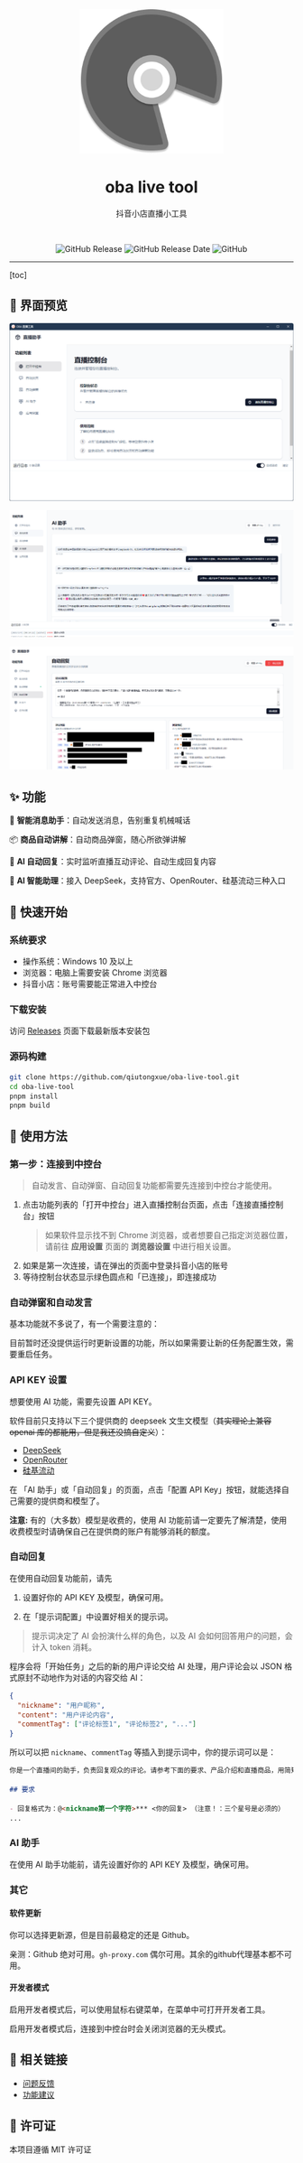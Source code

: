 <div align="center">

  <img src="./public/favicon.png" alt="logo" width="256px" height="auto">
  <h1> oba live tool </h1>
  <p> 抖音小店直播小工具 </p>
  <br>

![GitHub Release][github release badge]
![GitHub Release Date][github release date badge]
![GitHub][github license badge]

</div>

---

[toc]

## 📸 界面预览

![主界面预览](./screenshot/main_page.png)

![ai](./screenshot/ai_assistant.png)

![自动回复](./screenshot/auto_reply.png)

## ✨ 功能

🎯 **智能消息助手**：自动发送消息，告别重复机械喊话

📦 **商品自动讲解**：自动商品弹窗，随心所欲弹讲解

💃 **AI 自动回复**：实时监听直播互动评论、自动生成回复内容

🤖 **AI 智能助理**：接入 DeepSeek，支持官方、OpenRouter、硅基流动三种入口

## 🚀 快速开始

### 系统要求

- 操作系统：Windows 10 及以上
- 浏览器：电脑上需要安装 Chrome 浏览器
- 抖音小店：账号需要能正常进入中控台

### 下载安装

访问 [Releases]([releases/latest](https://github.com/qiutongxue/oba-live-tool/releases/latest)) 页面下载最新版本安装包

### 源码构建

```bash
git clone https://github.com/qiutongxue/oba-live-tool.git
cd oba-live-tool
pnpm install
pnpm build
```

## 📖 使用方法

### 第一步：连接到中控台

> 自动发言、自动弹窗、自动回复功能都需要先连接到中控台才能使用。

1. 点击功能列表的「打开中控台」进入直播控制台页面，点击「连接直播控制台」按钮
   > 如果软件显示找不到 Chrome 浏览器，或者想要自己指定浏览器位置，请前往 **应用设置** 页面的 **浏览器设置** 中进行相关设置。
2. 如果是第一次连接，请在弹出的页面中登录抖音小店的账号
3. 等待控制台状态显示绿色圆点和「已连接」，即连接成功

### 自动弹窗和自动发言

基本功能就不多说了，有一个需要注意的：

目前暂时还没提供运行时更新设置的功能，所以如果需要让新的任务配置生效，需要重启任务。

### API KEY 设置

想要使用 AI 功能，需要先设置 API KEY。

软件目前只支持以下三个提供商的 deepseek 文生文模型（~~其实理论上兼容 openai 库的都能用，但是我还没搞自定义~~）：

- [DeepSeek](https://platform.deepseek.com/)
- [OpenRouter](https://openrouter.ai/)
- [硅基流动](https://www.siliconflow.cn/)

在 「AI 助手」或「自动回复」的页面，点击「配置 API Key」按钮，就能选择自己需要的提供商和模型了。

**注意:** 有的（大多数）模型是收费的，使用 AI 功能前请一定要先了解清楚，使用收费模型时请确保自己在提供商的账户有能够消耗的额度。

### 自动回复

在使用自动回复功能前，请先

1. 设置好你的 API KEY 及模型，确保可用。

2. 在「提示词配置」中设置好相关的提示词。
  > 提示词决定了 AI 会扮演什么样的角色，以及 AI 会如何回答用户的问题，会计入 token 消耗。

程序会将「开始任务」之后的新的用户评论交给 AI 处理，用户评论会以 JSON 格式原封不动地作为对话的内容交给 AI：

```JSON
{
  "nickname": "用户昵称",
  "content": "用户评论内容",
  "commentTag": ["评论标签1", "评论标签2", "..."]
}
```

所以可以把 `nickname`、`commentTag` 等插入到提示词中，你的提示词可以是：

```md
你是一个直播间的助手，负责回复观众的评论。请参考下面的要求、产品介绍和直播商品，用简短友好的语气回复，一定一定不要超过45个字。

## 要求

- 回复格式为：@<nickname第一个字符>*** <你的回复> （注意！：三个星号是必须的）
...
```

### AI 助手

在使用 AI 助手功能前，请先设置好你的 API KEY 及模型，确保可用。

### 其它

#### 软件更新

你可以选择更新源，但是目前最稳定的还是 Github。

亲测：Github 绝对可用。`gh-proxy.com` 偶尔可用。其余的github代理基本都不可用。

#### 开发者模式

启用开发者模式后，可以使用鼠标右键菜单，在菜单中可打开开发者工具。

启用开发者模式后，连接到中控台时会关闭浏览器的无头模式。

## 🔗 相关链接

- [问题反馈](issues)
- [功能建议](issues/new)

## 📑 许可证

本项目遵循 MIT 许可证

<!-- badage -->

[github release badge]: https://img.shields.io/github/v/release/qiutongxue/oba-live-tool?style=for-the-badge

[github release date badge]: https://img.shields.io/github/release-date/qiutongxue/oba-live-tool?style=for-the-badge

[github license badge]: https://img.shields.io/github/license/qiutongxue/oba-live-tool?style=for-the-badge
